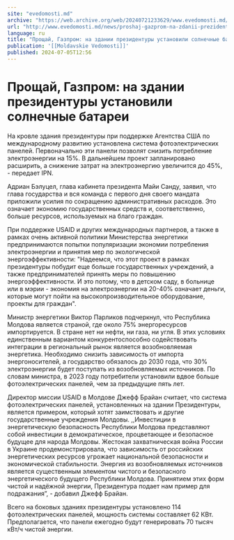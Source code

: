 ```yaml
---
site: "evedomosti.md"
archive: "https://web.archive.org/web/20240721233629/www.evedomosti.md/news/proshaj-gazprom-na-zdanii-prezidentury-ustanovili-solnechnye"
url: "http://www.evedomosti.md/news/proshaj-gazprom-na-zdanii-prezidentury-ustanovili-solnechnye"
language: ru
title: "Прощай, Газпром: на здании президентуры установили солнечные батареи"
publication: '[[Moldavskie Vedomosti]]'
published: 2024-07-05T12:56
---
```


# Прощай, Газпром: на здании президентуры установили солнечные батареи

На кровле здания президентуры при поддержке Агентства США по международному развитию установлена система фотоэлектрических панелей. Первоначально эти панели позволят снизить потребление электроэнергии на 15%. В дальнейшем проект запланировано расширить, а снижение затрат на электроэнергию увеличится до 45%, - передает IPN.

Адриан Бэлуцел, глава кабинета президента Майи Санду, заявил, что глава государства и вся команда с первого дня своего мандата приложили усилия по сокращению административных расходов. Это означает экономию государственных средств и, соответственно, больше ресурсов, используемых на благо граждан.

При поддержке USAID и других международных партнеров, а также в рамках очень активной политики Министерства энергетики предпринимаются попытки популяризации экономии потребления электроэнергии и принятия мер по экологической энергоэффективности: "Надеемся, что этот проект в рамках президентуры побудит еще больше государственных учреждений, а также предпринимателей принять меры по повышению энергоэффективности. И это потому, что в детском саду, в больнице или в мэрии - экономия на электроэнергии на 20-40% означает деньги, которые могут пойти на высокопроизводительное оборудование, проекты для граждан".

Министр энергетики Виктор Парликов подчеркнул, что Республика Молдова является страной, где около 75% энергоресурсов импортируется. В стране нет ни нефти, ни газа, ни угля. В этих условиях единственным вариантом конкурентоспособно содействовать интеграции в региональный рынок является возобновляемая энергетика. Необходимо снизить зависимость от импорта энергоносителей, а государство обязалось до 2030 года, что 30% электроэнергии будет поступать из возобновляемых источников. По словам министра, в 2023 году потребители установили вдвое больше фотоэлектрических панелей, чем за предыдущие пять лет.

Директор миссии USAID в Молдове Джефф Брайан считает, что система фотоэлектрических панелей, установленных на здании Президентуры, является примером, который хотят заимствовать и другие государственные учреждения Молдовы. ,,Инвестиции в энергетическую безопасность Республики Молдова представляют собой инвестиции в демократическое, процветающее и безопасное будущее для народа Молдовы. Жестокая захватническая война России в Украине продемонстрировала, что зависимость от российских энергетических ресурсов угрожает национальной безопасности и экономической стабильности. Энергия из возобновляемых источников является существенным элементом чистого и безопасного энергетического будущего Республики Молдова. Принятием этих форм чистой и надёжной энергии, Президентура подает нам пример для подражания”, - добавил Джефф Брайан.

Всего на боковых зданиях президентуры установлено 114 фотоэлектрических панелей, мощность системы составляет 62 КВт. Предполагается, что панели ежегодно будут генерировать 70 тысяч кВт/ч чистой энергии.